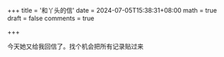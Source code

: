 +++
title = '和丫头的信'
date = 2024-07-05T15:38:31+08:00
math = true                                
draft = false
comments = true

+++

今天她又给我回信了。找个机会把所有记录贴过来

​     
